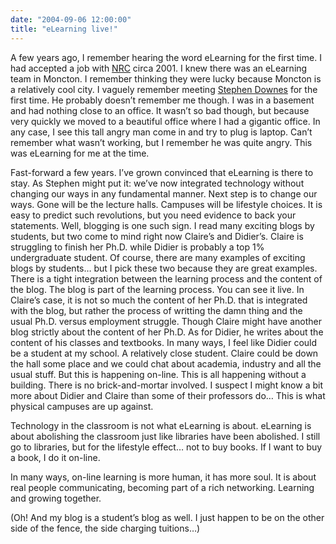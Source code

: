 ```yaml
---
date: "2004-09-06 12:00:00"
title: "eLearning live!"
---
```




A few years ago, I remember hearing the word eLearning for the first time. I had accepted a job with [NRC](http://www.nrc-cnrc.gc.ca/index.html) circa 2001. I knew there was an eLearning team in Moncton. I remember thinking they were lucky because Moncton is a relatively cool city.
I vaguely remember meeting [Stephen Downes](http://www.downes.ca) for the first time. He probably doesn&rsquo;t remember me though. I was in a basement and had nothing close to an office. It wasn&rsquo;t so bad though, but because very quickly we moved to a beautiful office where I had a gigantic office. In any case, I see this tall angry man come in and try to plug is laptop. Can&rsquo;t remember what wasn&rsquo;t working, but I remember he was quite angry. This was eLearning for me at the time.

Fast-forward a few years. I&rsquo;ve grown convinced that eLearning is there to stay. As Stephen might put it: we&rsquo;ve now integrated technology without changing our ways in any fundamental manner. Next step is to change our ways. Gone will be the lecture halls. Campuses will be lifestyle choices.
It is easy to predict such revolutions, but you need evidence to back your statements. Well, blogging is one such sign. I read many exciting blogs by students, but two come to mind right now Claire&rsquo;s and Didier&rsquo;s. Claire is struggling to finish her Ph.D. while Didier is probably a top 1% undergraduate student. Of course, there are many examples of exciting blogs by students&hellip; but I pick these two because they are great examples. There is a tight integration between the learning process and the content of the blog. The blog is part of the learning process. You can see it live. In Claire&rsquo;s case, it is not so much the content of her Ph.D. that is integrated with the blog, but rather the process of writting the damn thing and the usual Ph.D. versus employment struggle. Though Claire might have another blog strictly about the content of her Ph.D. As for Didier, he writes about the content of his classes and textbooks.
In many ways, I feel like Didier could be a student at my school. A relatively close student. Claire could be down the hall some place and we could chat about academia, industry and all the usual stuff. But this is happening on-line. This is all happening without a building. There is no brick-and-mortar involved. I suspect I might know a bit more about Didier and Claire than some of their professors do&hellip; This is what physical campuses are up against.

Technology in the classroom is not what eLearning is about. eLearning is about abolishing the classroom just like libraries have been abolished. I still go to libraries, but for the lifestyle effect&hellip; not to buy books. If I want to buy a book, I do it on-line.

In many ways, on-line learning is more human, it has more soul. It is about real people communicating, becoming part of a rich networking. Learning and growing together.

(Oh! And my blog is a student&rsquo;s blog as well. I just happen to be on the other side of the fence, the side charging tuitions&hellip;)

